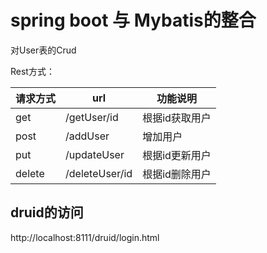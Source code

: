 # spring boot 与 Mybatis的整合
对User表的Crud
 
Rest方式：

| 请求方式 | url            | 功能说明   |
| -------- | -------------- | -------------- |
| get      | /getUser/id    | 根据id获取用户 |
| post     | /addUser       | 增加用户   |
| put      | /updateUser    | 根据id更新用户 |
| delete   | /deleteUser/id | 根据id删除用户 |

## druid的访问
http://localhost:8111/druid/login.html